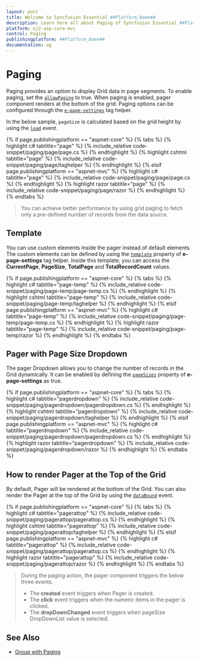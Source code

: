 ```yaml
---
layout: post
title: Welcome to Syncfusion Essential ##Platform_Name##
description: Learn here all about Paging of Syncfusion Essential ##Platform_Name## widgets based on HTML5 and jQuery.
platform: ej2-asp-core-mvc
control: Paging
publishingplatform: ##Platform_Name##
documentation: ug
---
```



# Paging

Paging provides an option to display Grid data in page segments. To enable paging, set the [`allowPaging`](https://help.syncfusion.com/cr/aspnetcore-js2/Syncfusion.EJ2.Grids.Grid.html#Syncfusion_EJ2_Grids_Grid_AllowPaging) to true. When paging is enabled, pager component renders at the bottom of the grid.
Paging options can be configured through the [`e-page-settings`](https://help.syncfusion.com/cr/aspnetcore-js2/Syncfusion.EJ2.Grids.Grid.html#Syncfusion_EJ2_Grids_Grid_PageSettings) tag helper.

In the below sample, `pageSize` is calculated based on the grid height by using the [`load`](https://help.syncfusion.com/cr/aspnetcore-js2/Syncfusion.EJ2.Grids.Grid.html#Syncfusion_EJ2_Grids_Grid_Load) event.

{% if page.publishingplatform == "aspnet-core" %}
{% tabs %}
{% highlight c# tabtitle="page" %}
{% include_relative code-snippet/paging/page/page.cs %}
{% endhighlight %}
{% highlight cshtml tabtitle="page" %}
{% include_relative code-snippet/paging/page/taghelper %}
{% endhighlight %}
{% elsif page.publishingplatform == "aspnet-mvc" %}
{% highlight c# tabtitle="page" %}
{% include_relative code-snippet/paging/page/page.cs %}
{% endhighlight %}
{% highlight razor tabtitle="page" %}
{% include_relative code-snippet/paging/page/razor %}
{% endhighlight %}
{% endtabs %}



> You can achieve better performance by using grid paging to fetch only a pre-defined number of records from the data source.

## Template

You can use custom elements inside the pager instead of default elements.
The custom elements can be defined by using the [`template`](https://help.syncfusion.com/cr/aspnetcore-js2/Syncfusion.EJ2.Grids.GridPageSettings.html#Syncfusion_EJ2_Grids_GridPageSettings_Template) property of **e-page-settings** tag helper.
Inside this template, you can access the **CurrentPage**, **PageSize**, **TotalPage** and **TotalRecordCount** values.

{% if page.publishingplatform == "aspnet-core" %}
{% tabs %}
{% highlight c# tabtitle="page-temp" %}
{% include_relative code-snippet/paging/page-temp/page-temp.cs %}
{% endhighlight %}
{% highlight cshtml tabtitle="page-temp" %}
{% include_relative code-snippet/paging/page-temp/taghelper %}
{% endhighlight %}
{% elsif page.publishingplatform == "aspnet-mvc" %}
{% highlight c# tabtitle="page-temp" %}
{% include_relative code-snippet/paging/page-temp/page-temp.cs %}
{% endhighlight %}
{% highlight razor tabtitle="page-temp" %}
{% include_relative code-snippet/paging/page-temp/razor %}
{% endhighlight %}
{% endtabs %}



## Pager with Page Size Dropdown

The pager Dropdown allows you to change the number of records in the Grid dynamically. It can be enabled by defining the [`pageSizes`](https://help.syncfusion.com/cr/aspnetcore-js2/Syncfusion.EJ2.Grids.GridPageSettings.html#Syncfusion_EJ2_Grids_GridPageSettings_PageSizes) property of **e-page-settings** as true.

{% if page.publishingplatform == "aspnet-core" %}
{% tabs %}
{% highlight c# tabtitle="pagerdropdown" %}
{% include_relative code-snippet/paging/pagerdropdown/pagerdropdown.cs %}
{% endhighlight %}
{% highlight cshtml tabtitle="pagerdropdown" %}
{% include_relative code-snippet/paging/pagerdropdown/taghelper %}
{% endhighlight %}
{% elsif page.publishingplatform == "aspnet-mvc" %}
{% highlight c# tabtitle="pagerdropdown" %}
{% include_relative code-snippet/paging/pagerdropdown/pagerdropdown.cs %}
{% endhighlight %}
{% highlight razor tabtitle="pagerdropdown" %}
{% include_relative code-snippet/paging/pagerdropdown/razor %}
{% endhighlight %}
{% endtabs %}



## How to render Pager at the Top of the Grid

By default, Pager will be rendered at the bottom of the Grid. You can also render the Pager at the top of the Grid by using the [`dataBound`](https://help.syncfusion.com/cr/aspnetcore-js2/Syncfusion.EJ2.Grids.Grid.html#Syncfusion_EJ2_Grids_Grid_DataBound) event.

{% if page.publishingplatform == "aspnet-core" %}
{% tabs %}
{% highlight c# tabtitle="pagerattop" %}
{% include_relative code-snippet/paging/pagerattop/pagerattop.cs %}
{% endhighlight %}
{% highlight cshtml tabtitle="pagerattop" %}
{% include_relative code-snippet/paging/pagerattop/taghelper %}
{% endhighlight %}
{% elsif page.publishingplatform == "aspnet-mvc" %}
{% highlight c# tabtitle="pagerattop" %}
{% include_relative code-snippet/paging/pagerattop/pagerattop.cs %}
{% endhighlight %}
{% highlight razor tabtitle="pagerattop" %}
{% include_relative code-snippet/paging/pagerattop/razor %}
{% endhighlight %}
{% endtabs %}



> During the paging action, the pager component triggers the below three events.
> * The **created** event triggers when Pager is created.
> * The **click** event triggers when the numeric items in the pager is clicked.
> * The **dropDownChanged** event triggers when pageSize DropDownList value is selected.

## See Also

* [Group with Paging](./grouping##group-with-paging)
